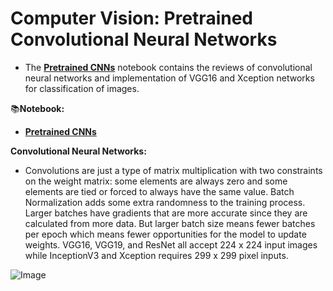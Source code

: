 # **Computer Vision: Pretrained Convolutional Neural Networks**

- The [**Pretrained CNNs**](https://github.com/ThinamXx/ComputerVision/blob/main/07.%20Pretrained%20CNNs/PretrainedCNNs.ipynb) notebook contains the reviews of convolutional neural networks and implementation of VGG16 and Xception networks for classification of images.

📚**Notebook:**
- [**Pretrained CNNs**](https://github.com/ThinamXx/ComputerVision/blob/main/07.%20Pretrained%20CNNs/PretrainedCNNs.ipynb) 

**Convolutional Neural Networks:**
- Convolutions are just a type of matrix multiplication with two constraints on the weight matrix: some elements are always zero and some elements are tied or forced to always have the same value. Batch Normalization adds some extra randomness to the training process. Larger batches have gradients that are more accurate since they are calculated from more data. But larger batch size means fewer batches per epoch which means fewer opportunities for the model to update weights. VGG16, VGG19, and ResNet all accept 224 x 224 input images while InceptionV3 and Xception requires 299 x 299 pixel inputs.

![Image](https://github.com/ThinamXx/MachineLearning_DeepLearning/blob/main/Images/Day%2019.PNG)

